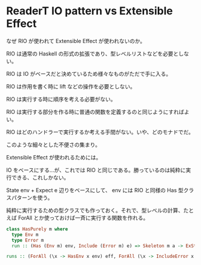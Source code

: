 # ReaderT IO pattern vs Extensible Effect

なぜ RIO が使われて Extensible Effect が使われないのか。

RIO は通常の Haskell の形式の拡張であり、型レベルリストなどを必要としない。

RIO は IO がベースだと決めているため様々なものがただで手に入る。

RIO は作用を書く時に lift などの操作を必要としない。

RIO は実行する時に順序を考える必要がない。

RIO は実行する部分を作る時に普通の関数を定義するのと同じようにすればよい。

RIO はどのハンドラーで実行するか考える手間がない。いや、どのモナドでだ。

このような細々とした不便さの集まり。


Extensible Effect が使われるためには。

IO をベースにする…が、これでは RIO と同じである。勝っているのは純粋に実行できる、これしかない。

State env + Expect e 辺りをベースにして、 env には RIO と同様の Has 型クラスパターンを使う。

純粋に実行するための型クラスでも作っておく。それで、型レベルの計算、たとえば ForAll とか使っておけば一斉に実行する関数を作れる。

```haskell
class HasPurely m where
  type Env m
  type Error m
  run :: (Has (Env m) env, Include (Error m) e) => Skeleton m a -> ExState env e a

runs :: (ForAll (\x -> HasEnv x env) eff, ForAll (\x -> IncludeError x e) eff) => Effect eff a -> ExState env e a
```
